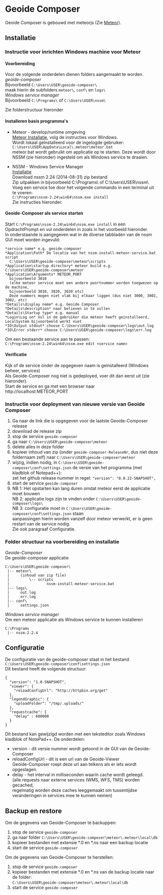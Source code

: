 # Geoide Composer

Geoide Composer is gebouwd met meteorjs (Zie [Meteor](https://www.meteor.com/)).

## Installatie
### Instructie voor inrichten Windows machine voor Meteor 
  
#### Voorbereiding
Voor de volgende onderdelen dienen folders aangemaakt te worden.  
  *geoide-composer*   
    Bijvoorbeeld ``C:\Users\USER\geoide-composer\``    
    maak hierin de subfolders ``meteor\``, ``conf\`` en ``logs\``   
  *Windows service manager*      
    Bijvoorbeeld ``C:\Programs\`` of ``C:\Users\USER\nssm\``     

Zie folderstructuur hieronder  

#### Installeren basis programma's   
 * Meteor - develop/runtime omgeving  
 [Meteor Installatie](https://www.meteor.com/install), volg de instructies voor Windows.  
 Wordt lokaal geinstalleerd voor de ingelogde gebruiker:  
 ``C:\Users\USER\AppData\Local\.meteor\meteor.bat``   
 meteor.bat wordt gebruikt om applicatie op te starten. Deze wordt door NSSM (zie hieronder) ingesteld om als Windows service te draaien.   
   
 * NSSM - Windows Service Manager   
 [Installatie](https://nssm.cc/)   
 Download nssm 2.24 (2014-08-31) zip bestand    
 Zip uitpakken in bijvoorbeeld C:\Programs\ of C:\Users\USER\nssm\   
 Voeg een service toe door het volgende commando in een terminal uit te voeren:  
 ``C:\Programs\nssm-2.24\win64\nssm.exe install``   
 Zie instructies hieronder.   

#### Geoide-Composer als service starten   
   Start ``C:\Programs\nssm-2.24\win64\nssm.exe install`` in een OpdrachtPrompt en vul onderdelen in zoals in het voorbeeld hieronder.   
   In onderstaande is aangegeven wat in de diverse tabbladen van de nssm GUI moet worden ingevuld:
       
	*service name* e.g. geoide-composer   
	*Application\Path* De locatie van het nssm-install-meteor-service.bat script   
	  C:\Users\USER\geoide-composer\meteor\scripts   
	*Application\startup directory* meteor build e.g. C:\Users\USER\geoide-composer\meteor   
	*Application\Arguments* METEOR_PORT  
	  bijvoorbeeld 3010 
	  (elke meteor service moet een andere poortnummer worden toegwezen op de machine,   
	  bijvoorbeeld 3010, 3020, 3030 etc)    
	  Deze nummers mogen niet vlak bij elkaar liggen (dus niet 3000, 3001, 3002, etc)        
	*Details\display name* e.g. Geoide Composer   
	*Details\description* naar believen in te vullen    
	*Details\Startup type* e.g. manual     
	*Login\Log on* Vul in de gebruiker die meteor heeft geinstalleerd, LocalSystem bijvoorbeeld werkt niet         
	*IO\Output stdout* choose C:\Users\USER\geoide-composer\logs\out.log    
	*IO\Error stderr* choose C:\Users\USER\geoide-composer\logs\err.log    
    

Om een bestaande service aan te passen:   
``C:\Programs\nssm-2.24\win64\nssm.exe edit <service name>``

#### Verificatie   
  Kijk of de service onder de opgegeven naam is geinstalleerd (Windows beheer, services)   
  Als Geoide-Composer nog niet is gedeployed, voer dit dan eerst uit (zie hieronder).   
  Start de service en ga met een browser naar http://localhost:METEOR_PORT   
	
### Instructie voor deployment van nieuwe versie van Geoide Composer

1. Ga naar de link die is opgegeven voor de laatste Geoide-Composer release
2. download de release zip
3. stop de service ``geoide-composer``
4. ga naar ``C:\Users\USER\geoide-composer\meteor``
5. delete alles in deze folder
6. kopieer inhoud van zip (onder ``geoide-composer-ReleaseNr``, dus niet deze foldernaam zelf) naar ``C:\Users\USER\geoide-composer\meteor``
7. wijzig, indien nodig, in ``C:\Users\USER\geoide-composer\conf\settings.json`` de versie van het programma (met kladblok of Notepad++):  
zet het github release nummer in regel:	``"version": "0.0.22-SNAPSHOT",``
8. start de service ``geoide-composer`` 
9. NB 1: Het opstarten kan lang duren omdat meteor eerst de applicatie moet bouwen  
NB 2: applicatie logs zijn te vinden onder ``C:\Users\USER\geoide-composer\logs\``   
NB 3: configuratie moet in  ``C:\Users\USER\geoide-composer\conf\settings.json`` staan   
aanpassingen hierin worden vanzelf door meteor verwerkt, er is geen restart van de service nodig.   
Zie ook paragraaf Configuratie.   
 
### Folder structuur na voorbereiding en installatie
  *Geoide-Composer*  
  De geoide-composer applicatie    

    C:\Users\USER\geoide-composer\
     |-- meteor\ 
     |     (inhoud van zip file)
     |         \-- scripts
     |                 nssm-install-meteor-service.bat
     |-- logs\  
     |     out.log
     |     err.log
     |-- conf\
     |     settings.json
     

  *Windows service manager*  
  Om een meteor applicatie als Windows service te kunnen installeren   
    
    C:\Programs
     |-- nssm-2.2.4
  
## Configuratie   
 De configuratie van de geoide-composer staat in het bestand ``C:\Users\USER\geoide-composer\conf\settings.json``  
 Dit bestand heeft de volgende structuur:
 
    {
      "version": "1.0-SNAPSHOT",
      "viewer": {
        "reloadConfigUrl": "http://httpbin.org/get"
      },
      "legendGraphic": {
        "uploadFolder": "/tmp/.uploads/"
      },
      "requestcache": {
        "delay" : 600000 
      }
    }

Dit bestand kan gewijzigd worden met een teksteditor zoals Windows kladblok of NotePad++.
De onderdelen:
  * version - dit versie nummer wordt getoond in de GUI van de Geoide-Composer  
  * reloadConfigUrl - dit is een url van de Geoide-Viewer   
    Geoide-Composer roept deze url aan telkens als er iets wordt opgeslagen.    
  * delay - het interval in milliseconden waarin cache wordt geleegd.  
   (alle requests naar externe services (WMS, WFS, TMS) worden gecached,     
   regelmatig worden deze caches leeggemaakt om tussentijdse veranderingen in services mee te kunnen nemen)   

## Backup en restore
Om de gegevens van Geoide-Composer te backuppen:
1. stop de service ``geoide-composer``
2. ga naar folder ``C:\Users\USER\geoide-composer\meteor\.meteor\local\db``
3. kopieer bestanden met extensie \*.0 en \*.ns naar een backup locatie
4. start de service ``geoide-composer``

Om de gegevens van Geoide-Composer te herstellen:
1. stop de service ``geoide-composer``
2. kopieer bestanden met extensie \*.0 en \*.ns van de backup locatie naar de folder:   
   ``C:\Users\USER\geoide-composer\meteor\.meteor\local\db``
3. start de service ``geoide-composer``

